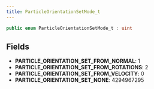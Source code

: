 ```yaml
---
title: ParticleOrientationSetMode_t
---
```


```csharp
public enum ParticleOrientationSetMode_t : uint
```

## Fields

- **PARTICLE_ORIENTATION_SET_FROM_NORMAL**: 1
- **PARTICLE_ORIENTATION_SET_FROM_ROTATIONS**: 2
- **PARTICLE_ORIENTATION_SET_FROM_VELOCITY**: 0
- **PARTICLE_ORIENTATION_SET_NONE**: 4294967295

